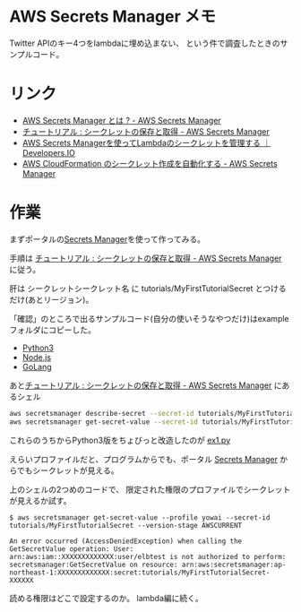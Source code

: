 # AWS Secrets Manager メモ

Twitter APIのキー4つをlambdaに埋め込まない、
という件で調査したときのサンプルコード。

# リンク

- [AWS Secrets Manager とは ? - AWS Secrets Manager](https://docs.aws.amazon.com/ja_jp/secretsmanager/latest/userguide/intro.html)
- [チュートリアル : シークレットの保存と取得 - AWS Secrets Manager](https://docs.aws.amazon.com/ja_jp/secretsmanager/latest/userguide/tutorials_basic.html)
- [AWS Secrets Managerを使ってLambdaのシークレットを管理する ｜ Developers.IO](https://dev.classmethod.jp/cloud/aws/lambda-blueprint-slack-cloudwatch-with-secrets-manager/)
- [AWS CloudFormation のシークレット作成を自動化する - AWS Secrets Manager](https://docs.aws.amazon.com/ja_jp/secretsmanager/latest/userguide/integrating_cloudformation.html)


# 作業

まずポータルの[Secrets Manager](https://console.aws.amazon.com/secretsmanager/)を使って作ってみる。

手順は [チュートリアル : シークレットの保存と取得 - AWS Secrets Manager](https://docs.aws.amazon.com/ja_jp/secretsmanager/latest/userguide/tutorials_basic.html) に従う。

肝は
シークレットシークレット名
に
tutorials/MyFirstTutorialSecret
とつけるだけ(あとリージョン)。


「確認」のところで出るサンプルコード(自分の使いそうなやつだけ)はexampleフォルダにコピーした。
- [Python3](/examples/ex.py)
- [Node.js](/examples/ex.js)
- [GoLang](/examples/ex.go)

あと[チュートリアル : シークレットの保存と取得 - AWS Secrets Manager](https://docs.aws.amazon.com/ja_jp/secretsmanager/latest/userguide/tutorials_basic.html)
にあるシェル

```sh
aws secretsmanager describe-secret --secret-id tutorials/MyFirstTutorialSecret
aws secretsmanager get-secret-value --secret-id tutorials/MyFirstTutorialSecret --version-stage AWSCURRENT
```

これらのうちからPython3版をちょびっと改造したのが
[ex1.py](/ex1.py) 



えらいプロファイルだと、プログラムからでも、ポータル
[Secrets Manager](https://console.aws.amazon.com/secretsmanager/home#/listSecrets)
からでもシークレットが見える。

上のシェルの2つめのコードで、
限定された権限のプロファイルでシークレットが見えるか試す。

```
$ aws secretsmanager get-secret-value --profile yowai --secret-id tutorials/MyFirstTutorialSecret --version-stage AWSCURRENT

An error occurred (AccessDeniedException) when calling the GetSecretValue operation: User: arn:aws:iam::XXXXXXXXXXXXX:user/elbtest is not authorized to perform: secretsmanager:GetSecretValue on resource: arn:aws:secretsmanager:ap-northeast-1:XXXXXXXXXXXXX:secret:tutorials/MyFirstTutorialSecret-XXXXXX
```

読める権限はどこで設定するのか。
lambda編に続く。
